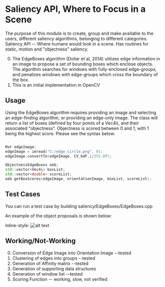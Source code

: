 Saliency API, Where to Focus in a Scene
=======================================

The purpose of this module is to create, group and make available to the users, different saliency algorithms, belonging to different categories. Saliency API -- Where humans would look in a scene. Has routines for static, motion and "objectness" saliency.

0. The EdgeBoxes algorithm (Dollar et al, 2014) utilizes edge information in an image to propose a set of bounding boxes which enclose objects. The algorithm searches for windows with fully-enclosed edge-groups, and penalizes windows with edge-groups which cross the boundary of the box.
0. This is an initial implementation in OpenCV

Usage
------

Using the EdgeBoxes algorithm requires providing an image and selecting an edge-finding algorithm, or providing an edge-only image. The class will return a list of boxes (defined by four points of a Vec4i), and their associated "objectness". Objectness is scored between 0 and 1, with 1 being the highest score. Please see the syntax below:

```c++

Mat edgeImage;
edgeImage = imread("C:/edge_circle.png", 0);
edgeImage.convertTo(edgeImage, CV_64F,1/255.0f);

ObjectnessEdgeBoxes oeb;
std::vector<Vec4i> boxList;
std::vector<double> scoreList;
oeb.getBoxScores(edgeImage, orientationImage, boxList, scoreList);


```

Test Cases
----------

You can run a test case by building saliency/EdgeBoxes/EdgeBoxes.cpp

An example of the object proposals is shown below: 

Inline-style: 
![alt text](https://dl.dropboxusercontent.com/u/110033260/edgeboxes.png "Object Proposal Example")


Working/Not-Working
--------------------

0. Conversion of Edge Image into Orientation Image --tested
0. Clustering of edges into groups --tested
0. Generation of Affinity matrix --tested
0. Generation of supporting data structures 
0. Generation of window list --tested
0. Scoring Function -- working, slow, not verified

